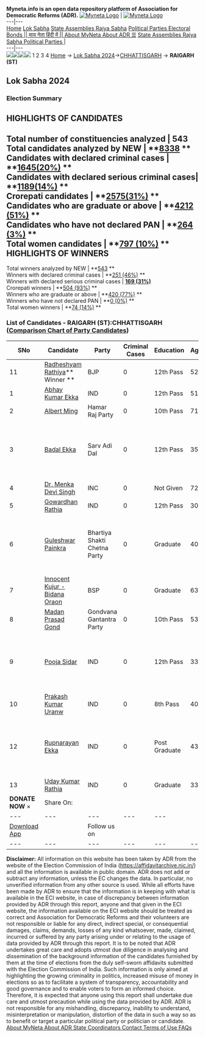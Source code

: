 **Myneta.info is an open data repository platform of Association for Democratic Reforms (ADR).**
[![Myneta Logo](https://www.myneta.info/lib/img/myneta-logo.png)](https://www.myneta.info/) | [![Myneta Logo](https://www.myneta.info/lib/img/adr-logo.png)](https://adrindia.org)  
---|---  
[Home](https://www.myneta.info/) [Lok Sabha](https://www.myneta.info/#ls "Lok Sabha") [ State Assemblies ](https://www.myneta.info/#sa "State Assemblies") [Rajya Sabha](https://www.myneta.info/#rs "Rajya Sabha") [Political Parties ](https://www.myneta.info/party "Political Parties") [ Electoral Bonds ](https://www.myneta.info/electoral_bonds "Electoral Bonds") [ || माय नेता हिंदी में || ](https://translate.google.co.in/translate?prev=hp&hl=en&js=y&u=www.myneta.info&sl=en&tl=hi&history_state0=) [ About MyNeta ](https://adrindia.org/content/about-myneta) [ About ADR ](https://adrindia.org/about-adr/who-we-are) [☰](javascript:void\(0\))
[ State Assemblies ](https://www.myneta.info/#sa "State Assemblies") [ Rajya Sabha ](https://www.myneta.info/#rs "Rajya Sabha") [ Political Parties ](https://www.myneta.info/party "Political Parties")
|   
---|---  
![](https://www.myneta.info/lib/img/banner/banner-1.png)![](https://www.myneta.info/lib/img/banner/banner-2.png)![](https://www.myneta.info/lib/img/banner/banner-3.png)![](https://www.myneta.info/lib/img/banner/banner-4.png)
1  2  3  4 
[Home](https://www.myneta.info/) → [Lok Sabha 2024](https://www.myneta.info/LokSabha2024/)→[CHHATTISGARH](https://www.myneta.info/LokSabha2024/index.php?action=show_constituencies&state_id=7) → **RAIGARH (ST)**
### 
## Lok Sabha 2024
###  Election Summary 
HIGHLIGHTS OF CANDIDATES  
---  
Total number of constituencies analyzed |  543   
Total candidates analyzed by NEW | **[8338](https://www.myneta.info/LokSabha2024/index.php?action=summary&subAction=candidates_analyzed&sort=candidate#summary) **  
Candidates with declared criminal cases | **[1645(20%)](https://www.myneta.info/LokSabha2024/index.php?action=summary&subAction=crime&sort=candidate#summary) **  
Candidates with declared serious criminal cases| **[1189(14%)](https://www.myneta.info/LokSabha2024/index.php?action=summary&subAction=serious_crime&sort=candidate#summary) **  
Crorepati candidates | **[2575(31%)](https://www.myneta.info/LokSabha2024/index.php?action=summary&subAction=crorepati&sort=candidate#summary) **  
Candidates who are graduate or above | **[4212 (51%)](https://www.myneta.info/LokSabha2024/index.php?action=summary&subAction=education&sort=candidate#summary) **  
Candidates who have not declared PAN | **[264 (3%)](https://www.myneta.info/LokSabha2024/index.php?action=summary&subAction=without_pan&sort=candidate#summary) **  
Total women candidates | **[797 (10%)](https://www.myneta.info/LokSabha2024/index.php?action=summary&subAction=women_candidate&sort=candidate#summary) **  
HIGHLIGHTS OF WINNERS  
---  
Total winners analyzed by NEW | **[543](https://www.myneta.info/LokSabha2024/index.php?action=summary&subAction=winner_analyzed&sort=candidate#summary) **  
Winners with declared criminal cases | **[251 (46%)](https://www.myneta.info/LokSabha2024/index.php?action=summary&subAction=winner_crime&sort=candidate#summary) **  
Winners with declared serious criminal cases | **[169 (31%)](https://www.myneta.info/LokSabha2024/index.php?action=summary&subAction=winner_serious_crime&sort=candidate#summary)**  
Crorepati winners | **[504 (93%)](https://www.myneta.info/LokSabha2024/index.php?action=summary&subAction=winner_crorepati&sort=candidate#summary) **  
Winners who are graduate or above | **[420 (77%)](https://www.myneta.info/LokSabha2024/index.php?action=summary&subAction=winner_education&sort=candidate#summary) **  
Winners who have not declared PAN | **[0 (0%)](https://www.myneta.info/LokSabha2024/index.php?action=summary&subAction=winner_without_pan&sort=candidate#summary) **  
Total women winners | **[74 (14%)](https://www.myneta.info/LokSabha2024/index.php?action=summary&subAction=winner_women&sort=candidate#summary) **  
### List of Candidates - RAIGARH (ST):CHHATTISGARH ([Comparison Chart of Party Candidates](https://www.myneta.info/LokSabha2024/comparisonchart.php?constituency_id=94))
SNo | Candidate| Party| Criminal Cases| Education| Age| Total Assets| Liabilities  
---|---|---|---|---|---|---|---  
11  | [Radheshyam Rathiya](https://www.myneta.info/LokSabha2024/candidate.php?candidate_id=3425)** Winner ** | BJP | 0 | 12th Pass| 52 | Rs 1,06,50,781 ~ 1 Crore+ | Rs 1,24,610 ~ 1 Lacs+  
1  | [Abhay Kumar Ekka](https://www.myneta.info/LokSabha2024/candidate.php?candidate_id=4609) | IND | 0 | 12th Pass| 51 | Rs 4,50,014 ~ 4 Lacs+ | Rs 0 ~   
2  | [Albert Ming](https://www.myneta.info/LokSabha2024/candidate.php?candidate_id=5149) | Hamar Raj Party | 0 | 10th Pass| 71 | Rs 1,23,000 ~ 1 Lacs+ | Rs 0 ~   
3  | [Badal Ekka](https://www.myneta.info/LokSabha2024/candidate.php?candidate_id=4607) | Sarv Adi Dal | 0 | 12th Pass| 35 | ![](https://myneta.info/image_v2.php?myneta_folder=LokSabha2024&candidate_id=4607&col=ta) | ![](https://myneta.info/image_v2.php?myneta_folder=LokSabha2024&candidate_id=4607&col=lia)  
4  | [Dr. Menka Devi Singh](https://www.myneta.info/LokSabha2024/candidate.php?candidate_id=4075) | INC | 0 | Not Given| 72 | Rs 12,33,31,773 ~ 12 Crore+ | Rs 0 ~   
5  | [Gowardhan Rathia](https://www.myneta.info/LokSabha2024/candidate.php?candidate_id=4608) | IND | 0 | 12th Pass| 30 | Rs 5,40,000 ~ 5 Lacs+ | Rs 0 ~   
6  | [Guleshwar Painkra](https://www.myneta.info/LokSabha2024/candidate.php?candidate_id=4077) | Bhartiya Shakti Chetna Party | 0 | Graduate| 40 | ![](https://myneta.info/image_v2.php?myneta_folder=LokSabha2024&candidate_id=4077&col=ta) | ![](https://myneta.info/image_v2.php?myneta_folder=LokSabha2024&candidate_id=4077&col=lia)  
7  | [Innocent Kujur - Bidana Oraon](https://www.myneta.info/LokSabha2024/candidate.php?candidate_id=4074) | BSP | 0 | Graduate| 63 | Rs 1,38,19,118 ~ 1 Crore+ | Rs 30,95,557 ~ 30 Lacs+  
8  | [Madan Prasad Gond](https://www.myneta.info/LokSabha2024/candidate.php?candidate_id=3650) | Gondvana Gantantra Party | 0 | 10th Pass| 53 | Rs 8,33,000 ~ 8 Lacs+ | Rs 0 ~   
9  | [Pooja Sidar](https://www.myneta.info/LokSabha2024/candidate.php?candidate_id=4076) | IND | 0 | 12th Pass| 33 | ![](https://myneta.info/image_v2.php?myneta_folder=LokSabha2024&candidate_id=4076&col=ta) | ![](https://myneta.info/image_v2.php?myneta_folder=LokSabha2024&candidate_id=4076&col=lia)  
10  | [Prakash Kumar Uranw](https://www.myneta.info/LokSabha2024/candidate.php?candidate_id=3652) | IND | 0 | 8th Pass| 40 | Rs 32,92,730 ~ 32 Lacs+ | Rs 0 ~   
12  | [Rupnarayan Ekka](https://www.myneta.info/LokSabha2024/candidate.php?candidate_id=3651) | IND | 0 | Post Graduate| 43 | ![](https://myneta.info/image_v2.php?myneta_folder=LokSabha2024&candidate_id=3651&col=ta) | ![](https://myneta.info/image_v2.php?myneta_folder=LokSabha2024&candidate_id=3651&col=lia)  
13  | [Uday Kumar Rathia](https://www.myneta.info/LokSabha2024/candidate.php?candidate_id=5148) | IND | 0 | Graduate| 33 | Rs 4,35,000 ~ 4 Lacs+ | Rs 0 ~   
|  **DONATE NOW** × |  Share On:  | [](https://api.whatsapp.com/send?text=https%3A%2F%2Fmyneta.info%2Fpunjab2022%2Findex.php%3Faction%3Dshow_constituencies%26state_id%3D19) | [](https://www.facebook.com/sharer/sharer.php?u=https%3A%2F%2Fmyneta.info%2Fpunjab2022%2Findex.php%3Faction%3Dshow_constituencies%26state_id%3D19) | [](https://twitter.com/share?url=https%3A%2F%2Fmyneta.info%2Fpunjab2022%2Findex.php%3Faction%3Dshow_constituencies%26state_id%3D19)  
---|---|---|---|---  
| [ Download App ](https://play.google.com/store/apps/details?id=com.webrosoft.myneta1&pcampaignid=pcampaignidMKT-Other-global-all-co-prtnr-py-PartBadge-Mar2515-1) | [](https://play.google.com/store/apps/details?id=com.webrosoft.myneta1&pcampaignid=pcampaignidMKT-Other-global-all-co-prtnr-py-PartBadge-Mar2515-1) |  Follow us on  | [](https://www.facebook.com/adrindia.org/) | [](https://twitter.com/adrspeaks) | [](https://groups.google.com/g/national-election-watch?hl=en&pli=1) | [](https://www.instagram.com/adrspeaks/) | [](https://www.youtube.com/user/adrspeaks) | [](https://sharechat.com/profile/adrspeaks)  
---|---|---|---|---|---|---|---|---  
**Disclaimer:** All information on this website has been taken by ADR from the website of the Election Commission of India (https://affidavitarchive.nic.in/) and all the information is available in public domain. ADR does not add or subtract any information, unless the EC changes the data. In particular, no unverified information from any other source is used. While all efforts have been made by ADR to ensure that the information is in keeping with what is available in the ECI website, in case of discrepancy between information provided by ADR through this report, anyone and that given in the ECI website, the information available on the ECI website should be treated as correct and Association for Democratic Reforms and their volunteers are not responsible or liable for any direct, indirect special, or consequential damages, claims, demands, losses of any kind whatsoever, made, claimed, incurred or suffered by any party arising under or relating to the usage of data provided by ADR through this report. It is to be noted that ADR undertakes great care and adopts utmost due diligence in analysing and dissemination of the background information of the candidates furnished by them at the time of elections from the duly self-sworn affidavits submitted with the Election Commission of India. Such information is only aimed at highlighting the growing criminality in politics, increased misuse of money in elections so as to facilitate a system of transparency, accountability and good governance and to enable voters to form an informed choice. Therefore, it is expected that anyone using this report shall undertake due care and utmost precaution while using the data provided by ADR. ADR is not responsible for any mishandling, discrepancy, inability to understand, misinterpretation or manipulation, distortion of the data in such a way so as to benefit or target a particular political party or politician or candidate. 
[ About MyNeta ](https://adrindia.org/content/about-myneta) [ About ADR ](https://adrindia.org/about-adr/who-we-are) [ State Coordinators ](https://adrindia.org/about-adr/state-coordinators) [ Contact ](https://adrindia.org/contact-us) [ Terms of Use ](https://adrindia.org/content/adr-terms-use) [ FAQs ](https://adrindia.org/content/faqs)
